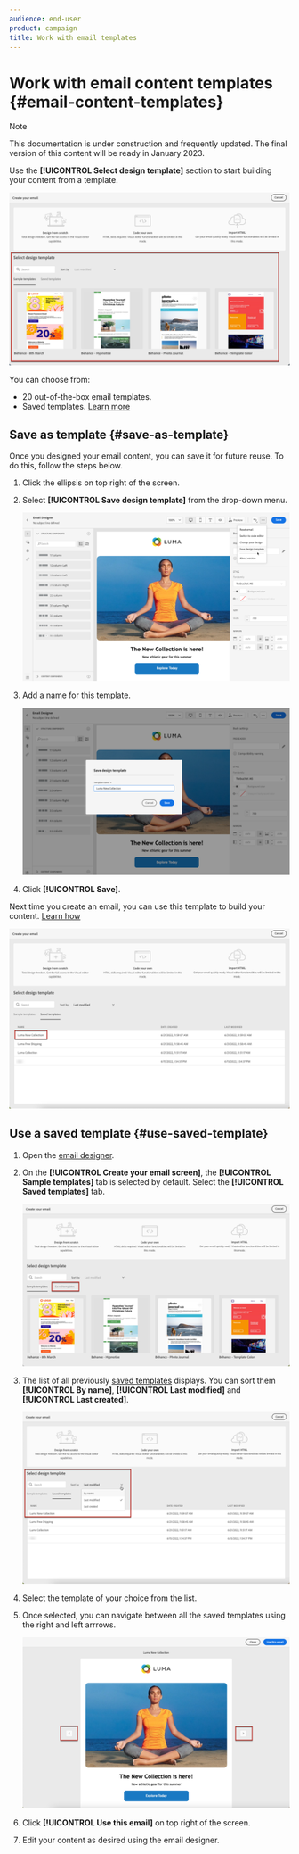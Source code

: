 ```yaml
---
audience: end-user
product: campaign
title: Work with email templates
---
```


# Work with email content templates {#email-content-templates}

>[!NOTE]
>
>This documentation is under construction and frequently updated. The final version of this content will be ready in January 2023.

Use the **[!UICONTROL Select design template]** section to start building your content from a template.

![](assets/email_designer-templates.png)

You can choose from:
* 20 out-of-the-box email templates.
* Saved templates. [Learn more](#save-as-template)

## Save as template {#save-as-template}

Once you designed your email content, you can save it for future reuse. To do this, follow the steps below.

1. Click the ellipsis on top right of the screen.

1. Select **[!UICONTROL Save design template]** from the drop-down menu.

    ![](assets/email_designer-save-template.png)

1. Add a name for this template.

    ![](assets/email_designer-template-name.png)

1. Click **[!UICONTROL Save]**.

Next time you create an email, you can use this template to build your content. [Learn how](#use-saved-template)

![](assets/email_designer-saved-template.png)

## Use a saved template {#use-saved-template}

1. Open the [email designer](create-email-content.md).

1. On the **[!UICONTROL Create your email screen]**, the **[!UICONTROL Sample templates]** tab is selected by default. Select the **[!UICONTROL Saved templates]** tab.

    ![](assets/email_designer-saved-templates-tab.png)

1.  The list of all previously [saved templates](#save-as-template) displays. You can sort them **[!UICONTROL By name]**, **[!UICONTROL Last modified]** and **[!UICONTROL Last created]**.

    ![](assets/email_designer-saved-templates.png)

1. Select the template of your choice from the list.

1. Once selected, you can navigate between all the saved templates using the right and left arrrows.

    ![](assets/email_designer-saved-templates-navigate.png)

1. Click **[!UICONTROL Use this email]** on top right of the screen.

1. Edit your content as desired using the email designer.
